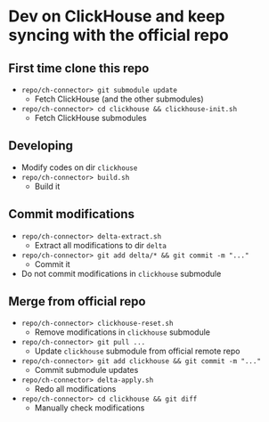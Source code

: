# Dev on ClickHouse and keep syncing with the official repo

## First time clone this repo
* `repo/ch-connector> git submodule update`
    * Fetch ClickHouse (and the other submodules)
* `repo/ch-connector> cd clickhouse && clickhouse-init.sh`
    * Fetch ClickHouse submodules

## Developing
* Modify codes on dir `clickhouse`
* `repo/ch-connector> build.sh`
    * Build it

## Commit modifications
* `repo/ch-connector> delta-extract.sh`
    * Extract all modifications to dir `delta`
* `repo/ch-connector> git add delta/* && git commit -m "..."`
    * Commit it
* Do not commit modifications in `clickhouse` submodule

## Merge from official repo
* `repo/ch-connector> clickhouse-reset.sh`
    * Remove modifications in `clickhouse` submodule
* `repo/ch-connector> git pull ...`
    * Update `clickhouse` submodule from official remote repo
* `repo/ch-connector> git add clickhouse && git commit -m "..."`
    * Commit submodule updates
* `repo/ch-connector> delta-apply.sh`
    * Redo all modifications
* `repo/ch-connector> cd clickhouse && git diff`
    * Manually check modifications
